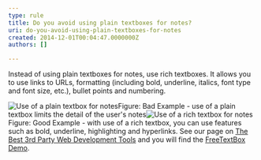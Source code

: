 ```yaml
---
type: rule
title: Do you avoid using plain textboxes for notes?
uri: do-you-avoid-using-plain-textboxes-for-notes
created: 2014-12-01T00:04:47.0000000Z
authors: []

---
```


 
Instead of using plain textboxes for notes, use rich textboxes. It  allows you to use links to URLs, formatting (including bold, underline,  italics, font type and font size, etc.), bullet points and numbering.
 

![Use of a plain textbox for notes](http&#58;//www.ssw.com.au/ssw/Standards/Rules/Images/BadNotes.jpg)Figure: Bad Example - use of a plain textbox limits the detail of the user's notes![Use of a rich textbox for notes](http&#58;//www.ssw.com.au/ssw/Standards/Rules/Images/GoodNotes.jpg)Figure: Good Example - with use of a rich textbox, you can use features such as bold, underline, highlighting and hyperlinks.
See our page on [The Best 3rd Party Web Development Tools](http&#58;//www.ssw.com.au/ssw/Standards/DeveloperGeneral/WebdevelopmentToolsASPNET.aspx) and you will find the [FreeTextBox Demo](http&#58;//www.ssw.com.au/SSW/Redirect/freetextbox1.htm).

